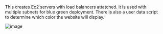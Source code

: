 This creates Ec2 servers with load balancers attatched. It is used with multiple subnets for blue green deployment. There is also a user data script to determine which color the website will display.


![image](https://github.com/Vizokey/rwbtf/assets/141274712/1c02daef-b98e-4221-a327-075e0353b918)
